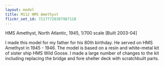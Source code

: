 ```yaml
---
layout: model
title: M112 HMS Amethyst
flickr_set_id: 72177720307987118
---
```


HMS Amethyst, North Atlantic, 1945,  1/700 scale  [Built 2003-04]

I made this model for my father for his 80th birthday. He served on HMS Amethyst in 1945 - 1946. The model is based on a resin and white-metal kit of sister ship HMS Wild Goose. I made a large number of changes to the kit including replacing the bridge and fore shelter deck with scratchbuilt parts.


